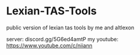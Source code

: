# Lexian-TAS-Tools
public version of lexian tas tools by me and altlexon

server: discord.gg/5G6ed4amtP
my youtube: https://www.youtube.com/c/niiann
